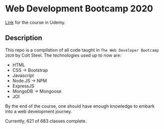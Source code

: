 # Web Development Bootcamp 2020

[Link](https://www.udemy.com/course/the-web-developer-bootcamp) for the course in Udemy.

## Description

This repo is a compilation of all code taught in `The Web Developer Bootcamp 2020` by Colt Steel.
The technologies used up to now are:

- HTML
- CSS -> Bootstrap
- Javascript
- Node.JS -> NPM
- ExpressJS
- MongoDB -> Mongoose
- JOI

By the end of the course, one should have enough knowledge to embark into a web development journey.

Currently, 621 of 683 classes complete.

<!-- Repo for the bootcamp WDB 2020 by Colt Steel. -->
